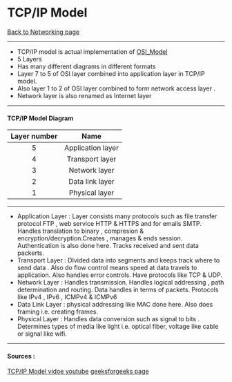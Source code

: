 # TCP/IP Model
[Back to Networking page](./index.md)

---

- TCP/IP model is actual implementation of [OSI_Model](OSI_Model.md)
- 5 Layers
- Has many different diagrams in different formats
- Layer 7 to 5 of OSI layer combined into application layer in TCP/IP model.
- Also layer 1 to 2 of OSI layer combined to form network access layer .
- Network layer is also renamed as Internet layer

---

#### TCP/IP Model Diagram
|Layer number|Name|
|:--:|:--:|
|5|Application layer|
|4|Transport layer|
|3|Network layer|
|2|Data link layer|
|1|Physical layer|

---

- Application Layer : Layer consists many protocols such as file transfer protocol FTP , web service HTTP & HTTPS and for emails SMTP. Handles translation to binary , compresion & encryption/decryption.Creates , manages & ends session. Authentication is also done here. Tracks received and sent data packerts.
- Transport Layer : DIvided data into segments and keeps track where to send data . Also do flow control means speed at data travels to application. Also handles error controls. Have protocols like TCP & UDP. 
- Network Layer : Handles transmission. Handles logical addressing , path determination and routing. Data handles in terms of packets. Protocols like IPv4 , IPv6 , ICMPv4 & ICMPv6
- Data Link Layer : physical addressing like MAC done here. Also does framing i.e. creating frames.
- Physical Layer :  Handles data conversion such as signal to bits . Determines types of media like light i.e. optical fiber, voltage like cable or signal  like wifi.

---

#### Sources : 
[TCP/IP Model vidoe youtube](https://www.youtube.com/watch?v=wvPe4Zb0tUA&ab_channel=NesoAcademy)
[geeksforgeeks page](https://www.geeksforgeeks.org/tcp-ip-model/)